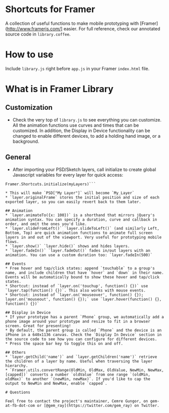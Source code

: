 # Shortcuts for Framer

A collection of useful functions to make mobile prototyping with [Framer](http://www.framerjs.com/] easier.  For full reference, check our annotated source code in `library.coffee`.

# How to use

Include `library.js` right before `app.js` in your Framer `index.html` file.

# What is in Framer Library

## Customization
* Check the very top of `library.js` to see everything you can customize. All the animation functions use curves and times that can be customized. In addition, the Display in Device functionality can be changed to enable different devices, to add a holding hand image, or a background.

## General
* After importing your PSD/Sketch layers, call initialize to create global Javascript variables for every layer for quick access:
    
```myLayers = Framer.Importer.load("...")
Framer.Shortcuts.initialize(myLayers)```

* This will make `PSD["My Layer"]` will become `My_Layer`
* `layer.originalFrame` stores the initial position and size of each exported layer, so you can easily revert back to them later.

## Animation
* `layer.animateTo({x: 100})` is a shorthand that mirrors jQuery's animation syntax. You can specify a duration, curve and callback in order, and omit the ones you'd like.
* `layer.slideFromLeft()` `layer.slideToLeft()` (and similarly Left, Bottom, Top) are quick animation functions to animate full screen layers in and out of the viewport. Very useful for prototyping mobile flows.
* `layer.show()` `layer.hide()` shows and hides layers.
* `layer.fadeIn()` `layer.fadeOut()` fades in/out layers with an animation. You can use a custom duration too: `layer.fadeIn(500)`

## Events
* Free hover and tap/click states: append `touchable` to a group's name, and include children that have `hover` and `down` in their name. Events will be automatically bound to show these hover and tap/click states.
* Shortcut: instead of `layer.on('touchup', function() {})` use `layer.tap(function() {})`. This also works with mouse events.
* Shortcut: instead of `layer.on('mouseover', function() {}); layer.on('mouseout', function() {});` use `layer.hover(function() {}, function() {})`

## Display in Device
* If your prototype has a parent `Phone` group, we automatically add a phone image around your prototype and resize to fit in a browser screen. Great for presenting!
* By default, the parent group is called `Phone` and the device is an iPhone in a 640x1136 canvas. Check the `Display In Device` section in the source code to see how you can configure for different devices.
* Press the space bar key to toggle this on and off.

## Others
* `layer.getChild('name')` and `layer.getChildren('name')` retrieve the children of a layer by name. Useful when traversing the layer hierarchy.
* `Framer.utils.convertRange(OldMin, OldMax, OldValue, NewMin, NewMax, [capped])` converts a number `oldValue` from one range `(oldMin, oldMax)` to another `(newMin, newMax)`. If you'd like to cap the output to NewMin and NewMax, enable `capped`.

# Questions

Feel free to contact the project's maintainer, Cemre Gungor, on gem-at-fb-dot-com or [@gem_ray](https://twitter.com/gem_ray) on Twitter.